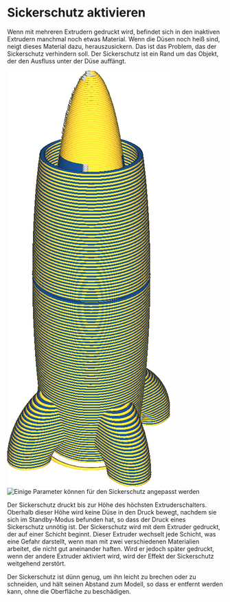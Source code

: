 Sickerschutz aktivieren
====
Wenn mit mehreren Extrudern gedruckt wird, befindet sich in den inaktiven Extrudern manchmal noch etwas Material. Wenn die Düsen noch heiß sind, neigt dieses Material dazu, herauszusickern. Das ist das Problem, das der Sickerschutz verhindern soll. Der Sickerschutz ist ein Rand um das Objekt, der den Ausfluss unter der Düse auffängt.

<!--screenshot {
"image_path": "ooze_shield.png",
"models": [
    {
        "script": "rocket_dual.scad",
        "scad_params": ["extruder=0"],
        "object_settings": {
            "extruder_nr": 0
        },
        "transformation": ["scale(0.5)"]
    },
    {
        "script": "rocket_dual.scad",
        "scad_params": ["extruder=1"],
        "object_settings": {
            "extruder_nr": 1
        },
        "transformation": ["scale(0.5)"]
    }
],
"camera_position": [-62, 102, 87],
"settings": {
    "ooze_shield_enabled": true,
    "layer_height": 0.2,
    "line_width": 0.6
},
"colour_scheme": "material_colour",
"colours": 64
}-->
![Der Sickerschutz wird mit dem ersten Extruder einer Schicht gedruckt, was bei zwei Extrudern zu einem alternierenden Muster führt](../../../articles/images/ooze_shield.png)
![Einige Parameter können für den Sickerschutz angepasst werden](../../../articles/images/ooze_shield.svg)

Der Sickerschutz druckt bis zur Höhe des höchsten Extruderschalters. Oberhalb dieser Höhe wird keine Düse in den Druck bewegt, nachdem sie sich im Standby-Modus befunden hat, so dass der Druck eines Sickerschutz unnötig ist. Der Sickerschutz wird mit dem Extruder gedruckt, der auf einer Schicht beginnt. Dieser Extruder wechselt jede Schicht, was eine Gefahr darstellt, wenn man mit zwei verschiedenen Materialien arbeitet, die nicht gut aneinander haften. Wird er jedoch später gedruckt, wenn der andere Extruder aktiviert wird, wird der Effekt der Sickerschutz weitgehend zerstört.

Der Sickerschutz ist dünn genug, um ihn leicht zu brechen oder zu schneiden, und hält seinen Abstand zum Modell, so dass er entfernt werden kann, ohne die Oberfläche zu beschädigen.